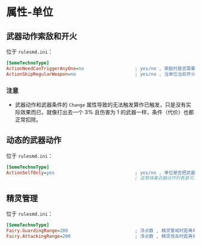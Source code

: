 # 属性-单位

## 武器动作索敌和开火

位于 `rulesmd.ini`：

```ini
[SomeTechnoType]
ActionNeedCanTriggerAnyOne=no                   ; yes/no , 索敌时是否需要至少可以触发一个武器动作时才能正常开火 , 默认值是 no
ActionSkipRegularWeapon=no                      ; yes/no , 当单位当前开火的武器存在武器动作时 , 是否跳过普通武器的开火过程 , 默认值是 no
```

### 注意

* 武器动作和武器条件的 `Change` 属性导致的无法触发算作已触发，只是没有实际效果而已，就像打出去一个 3% 且伤害为 1 的武器一样，条件（代价）也都正常扣除。



## 动态的武器动作

位于 `rulesmd.ini`：

```ini
[SomeTechnoType]
ActionSelfOnly=yes                              ; yes/no , 单位是否把武器动作列表独立出来使用 , 默认值是 yes
                                                ; 这意味着武器动作列表是可以热更新的 , 可以每个单位都不一样 , 即使它们是同种单位使用着同种武器
```



## 精灵管理

位于 `rulesmd.ini`：

```ini
[SomeTechnoType]
Fairy.GuardingRange=200                         ; 浮点数 , 精灵警戒时距离单位的最大距离 , 默认值是 200 , 单位 : 格点
Fairy.AttackingRange=200                        ; 浮点数 , 精灵攻击时距离单位的最大距离 , 默认值是 200 , 单位 : 格点
```